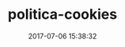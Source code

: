 ---
id: politica-cookies
title: politica-cookies
date: 2017-07-06 15:38:32
layout: politica-cookies
---